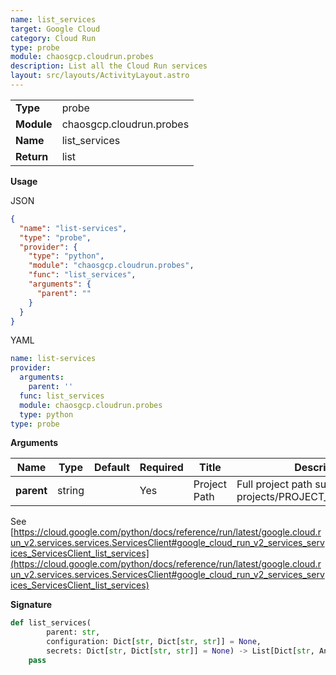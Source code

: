 ```yaml
---
name: list_services
target: Google Cloud
category: Cloud Run
type: probe
module: chaosgcp.cloudrun.probes
description: List all the Cloud Run services
layout: src/layouts/ActivityLayout.astro
---
```


|            |                      |
| ---------- | -------------------- |
| **Type**   | probe               |
| **Module** | chaosgcp.cloudrun.probes |
| **Name**   | list_services     |
| **Return** | list              |

**Usage**

JSON

```json
{
  "name": "list-services",
  "type": "probe",
  "provider": {
    "type": "python",
    "module": "chaosgcp.cloudrun.probes",
    "func": "list_services",
    "arguments": {
      "parent": ""
    }
  }
}
```

YAML

```yaml
name: list-services
provider:
  arguments:
    parent: ''
  func: list_services
  module: chaosgcp.cloudrun.probes
  type: python
type: probe
```

**Arguments**

| Name                    | Type    | Default | Required | Title               | Description                               |
| ----------------------- | ------- | ------- | -------- | ------------------- | ----------------------------------------- |
| **parent**         | string  |         | Yes      | Project Path         | Full project path such as projects/PROJECT_ID/locations/LOC |

See [https://cloud.google.com/python/docs/reference/run/latest/google.cloud.run_v2.services.services.ServicesClient#google_cloud_run_v2_services_services_ServicesClient_list_services](https://cloud.google.com/python/docs/reference/run/latest/google.cloud.run_v2.services.services.ServicesClient#google_cloud_run_v2_services_services_ServicesClient_list_services)

**Signature**

```python
def list_services(
        parent: str,
        configuration: Dict[str, Dict[str, str]] = None,
        secrets: Dict[str, Dict[str, str]] = None) -> List[Dict[str, Any]]:
    pass
```

